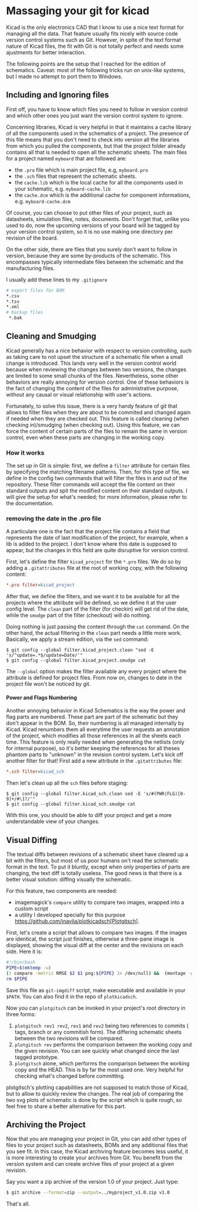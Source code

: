 # Massaging your git for kicad

Kicad is the only electronics CAD that I know to use a nice text format for managing all the data. That feature usually fits nicely with source code version control systems such as Git. However, in spite of the text format nature of Kicad files, the fit with Git is not totally perfect and needs some ajustments for better interaction.

The following points are the setup that I reached for the edition of schematics. Caveat: most of the following tricks run on unix-like systems, but I made no attempt to port them to Windows.

## Including and Ignoring files

First off, you have to know which files you need to follow in version control and which other ones you just want the version control system to ignore.

Concerning libraries, Kicad is very helpful in that it maintains a cache library of all the components used in the schematics of a project. The presence of this file means that you don't need to check into version all the libraries from which you pulled the components, but that the project folder already contains all that is needed to open all the schematic sheets. The main files for a project named `myboard` that are followed are:

 * the `.pro` file which is main project file, e.g, `myboard.pro`
 * the `.sch` files that represent the schematic sheets.
 * the `cache.lib` which is the local cache for all the components used in your schematic, e.g. `myboard-cache.lib`
 * the `cache.dcm` which is the additional cache for component informations, e.g. `myboard-cache.dcm`

Of course, you can choose to put other files of your project, such as datasheets, simulation files, notes, documents. Don't forget that, unlike you used to do, now the upcoming versions of your board will be tagged by your version control system, so it is no use making one directory per revision of the board.

On the other side, there are files that you surely don't want to follow in version, because they are some by-products of the schematic. This encompasses typically intermediate files between the schematic and the manufacturing files.

I usually add these lines  to my `.gitignore`


```bash
# export files for BOM
*.csv
*.tsv
*.xml
# backup files
 *.bak
```

## Cleaning and Smudging

Kicad generally has a nice behavior with respect to version controlling, such as taking care to not upset the structure of a schematic file when a small change is introduced. This lands very well in the version control world because when reviewing the changes between two versions, the changes are limited to some small chunks of the files. Nevertheless, some other behaviors are really annoying for version control. One of these behaviors is the fact of changing the content of the files for administrative purpose, without any causal or visual relationship with user's actions.

Fortunately, to solve this issue, there is a very handy feature of git that allows to filter files when they are about to be commited and changed again if needed when they are checked out. This feature is called cleaning (when checking in)/smudging (when checking out). Using this feature, we can force the content of certain parts of the files to remain the same in version control, even when these parts are changing in the working copy.

### How it works

The set up in Git is simple: first, we define a `filter` attribute for certain files by specifying the matching filename patterns. Then, for this type of file, we define in the config two commands that will filter the files in and out of the repository. These filter commands will accept the file content on their standard outputs and spit the modified content on their standard outputs. I will give the setup for what's needed; for more information, please refer to the documentation.

### removing the date in the .pro file

A particulare one is the fact that the project file contains a field that represents the date of last modification of the project, for example, when a lib is added to the project. I don't know where this date is supposed to appear, but the changes in this field are quite disruptive for version control.

First, let's define the filter `kicad_project` for the `*.pro` files. We do so by adding a `.gitattributes` file at the root of working copy, with the following content:


```ini
*.pro filter=kicad_project
```

After that, we define the filters, and we want it to be available for all the projects where the attribute will be defined, so we define it at the user config level. The `clean` part of the filter (for checkin) will get rid of the date, while the `smudge` part of the filter (checkout) will do nothing.

Doing nothing is just passing the content through the `cat` command.
On the other hand, the actual filtering in the `clean` part needs a little more work. Basically, we apply a stream edition, via the `sed` command:


```console
$ git config --global filter.kicad_project.clean "sed -E 's/^update=.*$/update=Date/'"
$ git config --global filter.kicad_project.smudge cat
```

The `--global` option makes the filter available any every project where the attribute is defined for project files. From now on, changes to date in the project file won't be noticed by git.

#### Power and Flags Numbering

Another annoying behavior in Kicad Schematics is the way the power and flag parts are numbered. These part are part of the schematic but they don't appear in the BOM. So, their numbering is all managed internally by Kicad. Kicad renumbers them all everytime the user requests an annotation of the project, which modifies all those references in all the sheets each time. This feature is only really needed when generating the netlists (only for internal purpose), so it's better keeping the references for all theses phantom parts to "unknown" in the revision control system. Let's kick off another filter for that! First add a new attribute in the `.gitattributes` file:


```ini
*.sch filter=kicad_sch
```

Then let's clean up all the `sch` files before staging:

```console
$ git config --global filter.kicad_sch.clean sed -E 's/#(PWR|FLG)[0-9]+/#\1?/'"
$ git config --global filter.kicad_sch.smudge cat
```

With this one, you should be able to diff your project and get a more understandable view of your changes.

## Visual Diffing

The textual diffs between revisions of a schematic sheet have cleared up a bit with the filters, but most of us poor humans on't read the schematic format in the text. To put it bluntly, except when only properties of parts are changing, the text diff is totally useless. The good news is that there is a better visual solution: diffing visually the schematic.

For this feature, two components are needed:
 * imagemagick's `compare` utility to compare two images, wrapped into a custom script
 * a utility I developed specially for this purpose https://github.com/jnavila/plotkicadsch[Plotgitsch].

First, let's create a script that allows to compare two images. If the images are identical, the script just finishes, otherwise a three-pane image is displayed, showing the visual diff at the center and the revisions on each side. Here it is:

```bash
#!/bin/bash
PIPE=$(mktemp -u)
(! compare -metric RMSE $2 $1 png:${PIPE} 2> /dev/null) &&  (montage -geometry +4+4 $2 $PIPE $1 png:- | display -title "$1" -)
rm $PIPE
```

Save this file as `git-imgdiff` script, make executable and available in your `$PATH`. You can also find it in the repo of `plotkicadsch`.

Now you can `plotgitsch` can be invoked in your project's root directory in three forms:
 1. `plotgitsch rev1 rev2`, `rev1` and `rev2` being two references to commits ( tags, branch or any commitish form). The differing schematic sheets between the two revisions will be compared.
 2. `plotgitsch rev` performs the comparison between the working copy and the given revision. You can see quickly what changed since the last tagged prototype.
 3. `plotgitsch` alone, which performs the comparison between the working copy and the HEAD. This is by far the most used one. Very helpful for checking what's changed before committing.

plotgitsch's plotting capabilities are not supposed to match those of Kicad, but to allow to quickly review the changes. The real job of comparing the two svg plots of schematic is done by the script which is quite rough, so feel free to share a better alternative for this part.

## Archiving the Project

Now that you are managing your project in Git, you can add other types of files to your project such as datasheets, BOMs and any additional files that you see fit. In this case, the Kicad archiving feature becomes less useful, it is more interesting to create your archives from Git. You benefit from the version system and can create archive files of your project at a given revision.

Say you want a zip archive of the version 1.0 of your project. Just type:

```bash
$ git archive --format=zip --output=../myproject_v1.0.zip v1.0
```

That's all.
